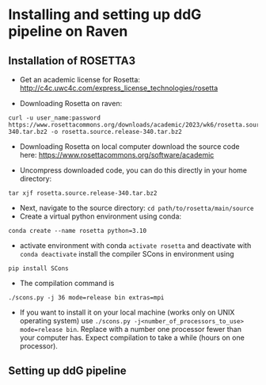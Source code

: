 # Installing and setting up ddG pipeline on Raven
## Installation of ROSETTA3

- Get an academic license for Rosetta: http://c4c.uwc4c.com/express_license_technologies/rosetta

- Downloading Rosetta on raven: 
```
curl -u user_name:password https://www.rosettacommons.org/downloads/academic/2023/wk6/rosetta.source.release-340.tar.bz2 -o rosetta.source.release-340.tar.bz2
```

- Downloading Rosetta on local computer download the source code here: https://www.rosettacommons.org/software/academic

- Uncompress downloaded code, you can do this directly in your home directory:
```
tar xjf rosetta.source.release-340.tar.bz2
```
- Next, navigate to the source directory: ```cd path/to/rosetta/main/source```
- Create a virtual python environment using conda:
```
conda create --name rosetta python=3.10
```
- activate environment with conda ``` activate rosetta ``` and deactivate with ```conda deactivate```
install the compiler SCons in environment using
```
pip install SCons
```
- The compilation command is
```
./scons.py -j 36 mode=release bin extras=mpi
```
- If you want to install it on your local machine (works only on UNIX operating system) use ```./scons.py -j<number_of_processors_to_use> mode=release bin```. Replace with a number one processor fewer than your computer has. Expect compilation to take a while (hours on one processor).

## Setting up ddG pipeline
